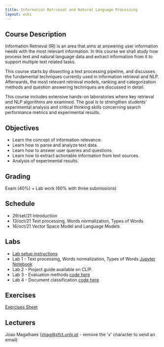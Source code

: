```yaml
---
title: Information Retrieval and Natural Language Processing
layout: wiki
---
```


## Course Description

Information Retrieval (IR) is an area that aims at answering user information needs with the most relevant information. In this course we shall study how process text and natural language data and extract information from it to support multiple text related tasks.

This course starts by dissecting a text processing pipeline, and discusses the fundamental techniques currently used in information retrieval and NLP. Afterwards, the most relevant retrieval models, ranking and categorization methods and question answering techniques are discussed in detail.

This course includes extensive hands-on laboratories where key retrieval and NLP algorithms are examined. The goal is to strengthen students’ experimental analysis and critical thinking skills concerning search performance metrics and experimental results.

## Objectives
- Learn the concept of information relevance.
- Learn how to parse and analyze text data.
- Learn how to answer user queries and questions
- Learn how to extract actionable information from text sources.
- Analysis of experimental results.

## Grading
Exam (40%) + Lab work (60% with three submissions)

## Schedule
- 29/set/21	Introduction
- 13/oct/21	Text processing, Words normalization, Types of Words
- 16/oct/21	Vector Space Model and Language Models

## Labs
 - [Lab setup instructions](/wiki/IR_NLP_lab_setup)
 - Lab 1 - Text processing, Words normalization, Types of Words [Jupyter Notebook](/assets/files/2021labs/basic_text_processing.ipynb)
 - Lab 2 - Project guide available on CLIP.
 - Lab 3 - Evaluation methods [code here](/assets/files/2021labs/eval.zip)
 - Lab 4 - Document classification [code here](/assets/files/2021labs/movie_reviews_classification.zip)

## Exercises
[Exercises Sheet](/assets/files/Exercises.pdf)

## Lecturers
Joao Magalhaes (jmag@xfct.unlx.pt - remove the 'x' character to send an email)
